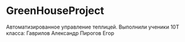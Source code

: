 # GreenHouseProject
Автоматизированное управление теплицей.
Выполнили ученики 10Т класса:
Гаврилов Александр
Пирогов Егор
